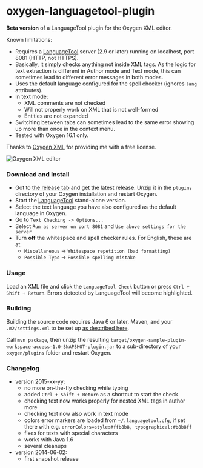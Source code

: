 oxygen-languagetool-plugin
==========================

**Beta version** of a LanguageTool plugin for the Oxygen XML editor.

Known limitations:

* Requires a [LanguageTool](https://languagetool.org) server (2.9 or later)
  running on localhost, port 8081 (HTTP, not HTTPS).
* Basically, it simply checks anything not inside XML tags. As the logic for
  text extraction is different in Author mode and Text mode, this can sometimes
  lead to different error messages in both modes.
* Uses the default language configured for the spell checker (ignores `lang` attributes).
* In text mode:
    * XML comments are not checked
    * Will not properly work on XML that is not well-formed
    * Entities are not expanded
* Switching between tabs can sometimes lead to the same error showing up more than
  once in the context menu.
* Tested with Oxygen 16.1 only.

Thanks to [Oxygen XML](http://www.oxygenxml.com) for providing me with a free license.

![Oxygen XML editor](http://www.oxygenxml.com/img/resources/oxygen190x62.png)

### Download and Install

* Got to [the release tab](https://github.com/danielnaber/oxygen-languagetool-plugin/releases) and get the
  latest release. Unzip it in the `plugins` directory of your Oxygen installation and restart Oxygen.
* Start the [LanguageTool](https://languagetool.org) stand-alone version.
* Select the text language you have also configured as the default language in Oxygen.
* Go to `Text Checking -> Options...`
* Select `Run as server on port 8081` and `Use above settings for the server`
* Turn **off** the whitespace and spell checker rules. For English, these are at:
    * `Miscellaneous` -> `Whitespace repetition (bad formatting)`
    * `Possible Typo` -> `Possible spelling mistake`

### Usage

Load an XML file and click the `LanguageTool Check` button or press `Ctrl + Shift + Return`.
Errors detected by LanguageTool will become highlighted.

### Building

Building the source code requires Java 6 or later, Maven, and your `.m2/settings.xml` to be set up
[as described here](http://www.oxygenxml.com/oxygen_sdk_maven.html#maven_sdk_configuration).

Call `mvn package`, then unzip the resulting `target/oxygen-sample-plugin-workspace-access-1.0-SNAPSHOT-plugin.jar`
to a sub-directory of your `oxygen/plugins` folder and restart Oxygen.

### Changelog

* version 2015-xx-yy:
    * no more on-the-fly checking while typing
    * added `Ctrl + Shift + Return` as a shortcut to start the check
    * checking text now works properly for nested XML tags in author more
    * checking text now also work in text mode
    * colors error markers are loaded from `~/.languagetool.cfg`,
      if set there with e.g. `errorColors=style:#ffb8b8, typographical:#b8b8ff`
    * fixes for texts with special characters
    * works with Java 1.6
    * several cleanups
* version 2014-06-02:
    * first snapshot release
